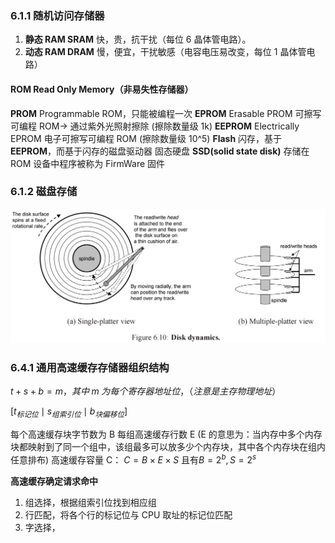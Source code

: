 ### 6.1.1 随机访问存储器
1. **静态 RAM SRAM**
快，贵，抗干扰（每位 6 晶体管电路）。
2. **动态 RAM DRAM**
慢，便宜，干扰敏感（电容电压易改变，每位 1 晶体管电路）
#### ROM Read Only Memory（非易失性存储器）
__PROM__ Programmable ROM，只能被编程一次
__EPROM__ Erasable PROM 可擦写可编程 ROM-> 通过紫外光照射擦除 (擦除数量级 1k)
__EEPROM__ Electrically EPROM 电子可擦写可编程 ROM (擦除数量级 10^5)
__Flash__ 闪存，基于 __EEPROM__，而基于闪存的磁盘驱动器 固态硬盘 __SSD(solid state disk)__
存储在 ROM 设备中程序被称为 FirmWare 固件
### 6.1.2 磁盘存储
![磁盘](image.png)
### 6.4.1 通用高速缓存存储器组织结构
$t+s+b=m，其中\;m\;为每个寄存器地址位，（注意是主存物理地址）$

$[t_{标记位}\mid s_{组索引位}\mid b_{块偏移位}]$

每个高速缓存块字节数为 B
每组高速缓存行数 E (E 的意思为：当内存中多个内存块都映射到了同一个组中，该组最多可以放多少个内存块，其中各个内存块在组内任意排布)
高速缓存容量 C：
$C=B\times E \times S$
且有$B=2^b,S=2^s$

**高速缓存确定请求命中**
1. 组选择，根据组索引位找到相应组
2. 行匹配，将各个行的标记位与 CPU 取址的标记位匹配
3. 字选择，
